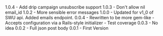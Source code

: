 1.0.4 - Add drip campaign unsubscribe support
1.0.3 - Don't allow nil email_id
1.0.2 - More sensible error messages
1.0.0 - Updated for v1_0 of SWU api. Added emails endpoint.
0.0.4 - Rewritten to be more gem-like
      - Accepts configuration via a Rails-style initializer
      - Test coverage
0.0.3 - No idea
0.0.2 - Full json post body
0.0.1 - First Version